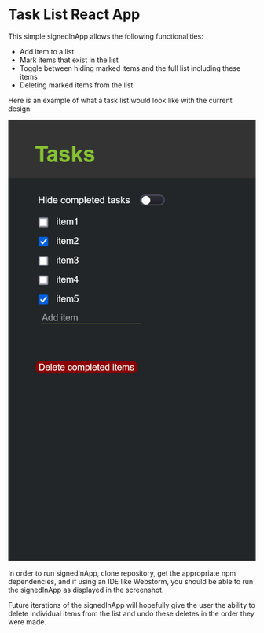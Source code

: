 # Task List React App

This simple signedInApp allows the following functionalities:

- Add item to a list
- Mark items that exist in the list
- Toggle between hiding marked items and the full list including these items
- Deleting marked items from the list

Here is an example of what a task list would look like with the current design:

![](./design/checked_items.png)

In order to run signedInApp, clone repository, get the appropriate npm dependencies, and if using
an IDE like Webstorm, you should be able to run the signedInApp as displayed in the screenshot.

Future iterations of the signedInApp will hopefully give the user the ability to delete
individual items from the list and undo these deletes in the order they were made.